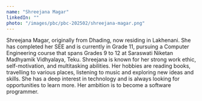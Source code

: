 ```yaml
---
name: "Shreejana Magar"
linkedIn: ""
photo: "/images/pbc/pbc-202502/shreejana-magar.png"
---
```


Shreejana Magar, originally from Dhading, now residing in Lakhenani. She has completed her SEE and is currently in Grade 11, pursuing a Computer Engineering course that spans Grades 9 to 12 at Saraswati Niketan Madhyamik Vidhyalaya, Teku. Shreejana is known for her strong work ethic, self-motivation, and multitasking abilities. Her hobbies are reading books, travelling to various places, listening to music and exploring new ideas and skills. She has a deep interest in technology and is always looking for opportunities to learn more. Her ambition is to become a software programmer.
